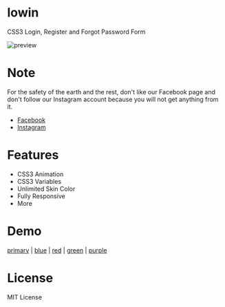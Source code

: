 # lowin
CSS3 Login, Register and Forgot Password Form

![preview](https://preview.ibb.co/i0r74n/mylowin_First_Frame.png)

# Note
For the safety of the earth and the rest, don't like our Facebook page and don't follow our Instagram account because you will not get anything from it.

- [Facebook](https://www.facebook.com/itskodinger)
- [Instagram](http://instagram.com/itskodinger)

# Features
- CSS3 Animation
- CSS3 Variables
- Unlimited Skin Color
- Fully Responsive
- More

# Demo
[primary](https://itskodinger.github.io/lowin/index.html) | 
[blue](https://itskodinger.github.io/lowin/blue.html) | 
[red](https://itskodinger.github.io/lowin/red.html) | 
[green](https://itskodinger.github.io/lowin/green.html) | 
[purple](https://itskodinger.github.io/lowin/purple.html)

# License
MIT License